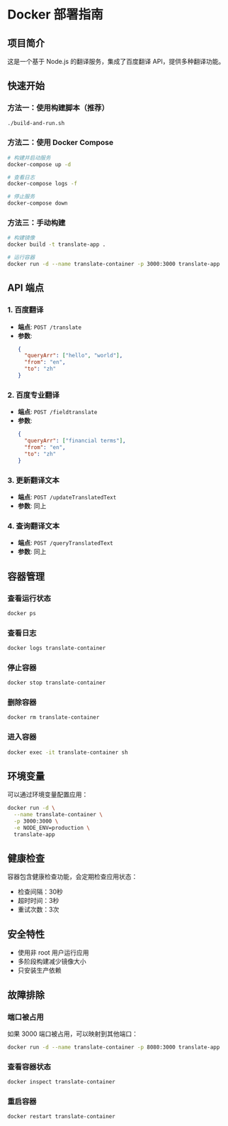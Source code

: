 # Docker 部署指南

## 项目简介
这是一个基于 Node.js 的翻译服务，集成了百度翻译 API，提供多种翻译功能。

## 快速开始

### 方法一：使用构建脚本（推荐）
```bash
./build-and-run.sh
```

### 方法二：使用 Docker Compose
```bash
# 构建并启动服务
docker-compose up -d

# 查看日志
docker-compose logs -f

# 停止服务
docker-compose down
```

### 方法三：手动构建
```bash
# 构建镜像
docker build -t translate-app .

# 运行容器
docker run -d --name translate-container -p 3000:3000 translate-app
```

## API 端点

### 1. 百度翻译
- **端点**: `POST /translate`
- **参数**: 
  ```json
  {
    "queryArr": ["hello", "world"],
    "from": "en",
    "to": "zh"
  }
  ```

### 2. 百度专业翻译
- **端点**: `POST /fieldtranslate`
- **参数**: 
  ```json
  {
    "queryArr": ["financial terms"],
    "from": "en",
    "to": "zh"
  }
  ```

### 3. 更新翻译文本
- **端点**: `POST /updateTranslatedText`
- **参数**: 同上

### 4. 查询翻译文本
- **端点**: `POST /queryTranslatedText`
- **参数**: 同上

## 容器管理

### 查看运行状态
```bash
docker ps
```

### 查看日志
```bash
docker logs translate-container
```

### 停止容器
```bash
docker stop translate-container
```

### 删除容器
```bash
docker rm translate-container
```

### 进入容器
```bash
docker exec -it translate-container sh
```

## 环境变量

可以通过环境变量配置应用：

```bash
docker run -d \
  --name translate-container \
  -p 3000:3000 \
  -e NODE_ENV=production \
  translate-app
```

## 健康检查

容器包含健康检查功能，会定期检查应用状态：
- 检查间隔：30秒
- 超时时间：3秒
- 重试次数：3次

## 安全特性

- 使用非 root 用户运行应用
- 多阶段构建减少镜像大小
- 只安装生产依赖

## 故障排除

### 端口被占用
如果 3000 端口被占用，可以映射到其他端口：
```bash
docker run -d --name translate-container -p 8080:3000 translate-app
```

### 查看容器状态
```bash
docker inspect translate-container
```

### 重启容器
```bash
docker restart translate-container
``` 